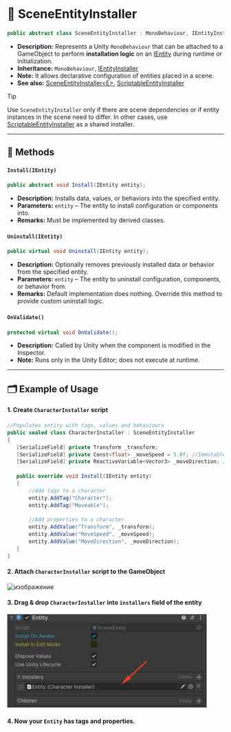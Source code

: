 # 🧩️ SceneEntityInstaller

```csharp
public abstract class SceneEntityInstaller : MonoBehaviour, IEntityInstaller
```

- **Description:** Represents a Unity `MonoBehaviour` that can be attached to a GameObject to
  perform **installation logic** on an [IEntity](../Entities/IEntity.md) during runtime or initialization.
- **Inheritance:** `MonoBehaviour`, [IEntityInstaller](IEntityInstaller.md)
- **Note:** It allows declarative configuration of entities placed in a scene.
- **See also:** [SceneEntityInstaller&lt;E&gt;](SceneEntityInstaller%601.md), [ScriptableEntityInstaller](ScriptableEntityInstaller.md)

> [!TIP]
> Use `SceneEntityInstaller` only if there are scene dependencies or if entity instances in the scene need to differ. In
> other cases, use [ScriptableEntityInstaller](ScriptableEntityInstaller.md) as a shared installer.

---

## 🏹 Methods

#### `Install(IEntity)`

```csharp
public abstract void Install(IEntity entity);
```

- **Description:** Installs data, values, or behaviors into the specified entity.
- **Parameters:** `entity` – The entity to install configuration or components into.
- **Remarks:** Must be implemented by derived classes.

#### `Uninstall(IEntity)`

```csharp
public virtual void Uninstall(IEntity entity);
```

- **Description:** Optionally removes previously installed data or behavior from the specified entity.
- **Parameters:** `entity` – The entity to uninstall configuration, components, or behavior from.
- **Remarks:** Default implementation does nothing. Override this method to provide custom uninstall logic.

#### `OnValidate()`

```csharp
protected virtual void OnValidate();
```

- **Description:** Called by Unity when the component is modified in the Inspector.
- **Note:** Runs only in the Unity Editor; does not execute at runtime.

---

## 🗂 Example of Usage

#### 1. Create `CharacterInstaller` script

 ```csharp
//Populates entity with tags, values and behaviours
public sealed class CharacterInstaller : SceneEntityInstaller
{
    [SerializeField] private Transform _transform;
    [SerializeField] private Const<float> _moveSpeed = 5.0f; //Immutable variable
    [SerializeField] private ReactiveVariable<Vector3> _moveDirection; //Mutable variable with subscription

    public override void Install(IEntity entity)
    {
        //Add tags to a character
        entity.AddTag("Character");
        entity.AddTag("Moveable");

        //Add properties to a character
        entity.AddValue("Transform", _transform);
        entity.AddValue("MoveSpeed", _moveSpeed);
        entity.AddValue("MoveDirection", _moveDirection);
    }
}
```

#### 2. Attach `CharacterInstaller` script to the GameObject

<img width="464" height="153" alt="изображение" src="https://github.com/user-attachments/assets/1967b1d8-b6b7-41c7-85db-5d6935f6443e" />

#### 3. Drag & drop `CharacterInstaller` into `installers` field of the entity

<img width="464" height="" alt="изображение" src="../../Images/SceneEntity%20Attach%20Installer.png" />

#### 4. Now your `Entity` has tags and properties.